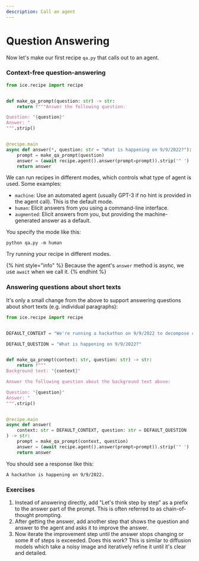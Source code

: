 ```yaml
---
description: Call an agent
---
```


# Question Answering

Now let's make our first recipe `qa.py` that calls out to an agent.

### Context-free question-answering

```python
from ice.recipe import recipe


def make_qa_prompt(question: str) -> str:
    return f"""Answer the following question:

Question: "{question}"
Answer: "
""".strip()


@recipe.main
async def answer(*, question: str = "What is happening on 9/9/2022?"):
    prompt = make_qa_prompt(question)
    answer = (await recipe.agent().answer(prompt=prompt)).strip('" ')
    return answer
```

We can run recipes in different modes, which controls what type of agent is used. Some examples:

- `machine`: Use an automated agent (usually GPT-3 if no hint is provided in the agent call). This is the default mode.
- `human`: Elicit answers from you using a command-line interface.
- `augmented`: Elicit answers from you, but providing the machine-generated answer as a default.

You specify the mode like this:

```shell
python qa.py -m human
```

Try running your recipe in different modes.

{% hint style="info" %}
Because the agent's `answer` method is async, we use `await` when we call it.
{% endhint %}

### Answering questions about short texts

It's only a small change from the above to support answering questions about short texts (e.g. individual paragraphs):

```python
from ice.recipe import recipe


DEFAULT_CONTEXT = "We're running a hackathon on 9/9/2022 to decompose complex reasoning tasks into subtasks that are easier to automate & evaluate with language models. Our team is currently breaking down reasoning about the quality of evidence in randomized controlled trials into smaller tasks e.g. placebo, intervention adherence rate, blinding procedure, etc."

DEFAULT_QUESTION = "What is happening on 9/9/2022?"


def make_qa_prompt(context: str, question: str) -> str:
    return f"""
Background text: "{context}"

Answer the following question about the background text above:

Question: "{question}"
Answer: "
""".strip()


@recipe.main
async def answer(
    context: str = DEFAULT_CONTEXT, question: str = DEFAULT_QUESTION
) -> str:
    prompt = make_qa_prompt(context, question)
    answer = (await recipe.agent().answer(prompt=prompt)).strip('" ')
    return answer
```

You should see a response like this:

```
A hackathon is happening on 9/9/2022.
```

### Exercises

1. Instead of answering directly, add "Let's think step by step" as a prefix to the answer part of the prompt. This is often referred to as chain-of-thought prompting.
2. After getting the answer, add another step that shows the question and answer to the agent and asks it to improve the answer.
3. Now iterate the improvement step until the answer stops changing or some # of steps is exceeded. Does this work? This is similar to diffusion models which take a noisy image and iteratively refine it until it's clear and detailed.

